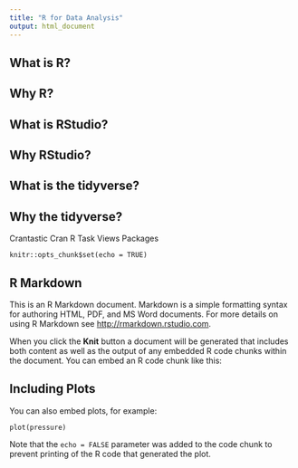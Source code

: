 ```yaml
---
title: "R for Data Analysis"
output: html_document
---
```


## What is R?
## Why R?
## What is RStudio?
## Why RStudio?
## What is the tidyverse?
## Why the tidyverse?
  
  Crantastic
  Cran
  R
  Task Views
  Packages
  
```{r setup, include=FALSE}
knitr::opts_chunk$set(echo = TRUE)
```

## R Markdown

This is an R Markdown document. Markdown is a simple formatting syntax for authoring HTML, PDF, and MS Word documents. For more details on using R Markdown see <http://rmarkdown.rstudio.com>.

When you click the **Knit** button a document will be generated that includes both content as well as the output of any embedded R code chunks within the document. You can embed an R code chunk like this:

## Including Plots

You can also embed plots, for example:

```{r pressure, echo=FALSE}
plot(pressure)
```

Note that the `echo = FALSE` parameter was added to the code chunk to prevent printing of the R code that generated the plot.
